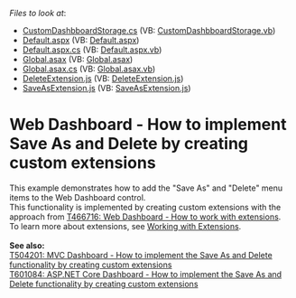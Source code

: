 <!-- default file list -->
*Files to look at*:

* [CustomDashbboardStorage.cs](./CS/AspDashboard_CustomExtension/CustomDashbboardStorage.cs) (VB: [CustomDashbboardStorage.vb](./VB/AspDashboard_CustomExtension/CustomDashbboardStorage.vb))
* [Default.aspx](./CS/AspDashboard_CustomExtension/Default.aspx) (VB: [Default.aspx](./VB/AspDashboard_CustomExtension/Default.aspx))
* [Default.aspx.cs](./CS/AspDashboard_CustomExtension/Default.aspx.cs) (VB: [Default.aspx.vb](./VB/AspDashboard_CustomExtension/Default.aspx.vb))
* [Global.asax](./CS/AspDashboard_CustomExtension/Global.asax) (VB: [Global.asax](./VB/AspDashboard_CustomExtension/Global.asax))
* [Global.asax.cs](./CS/AspDashboard_CustomExtension/Global.asax.cs) (VB: [Global.asax.vb](./VB/AspDashboard_CustomExtension/Global.asax.vb))
* [DeleteExtension.js](./CS/AspDashboard_CustomExtension/Scripts/DeleteExtension.js) (VB: [DeleteExtension.js](./VB/AspDashboard_CustomExtension/Scripts/DeleteExtension.js))
* [SaveAsExtension.js](./CS/AspDashboard_CustomExtension/Scripts/SaveAsExtension.js) (VB: [SaveAsExtension.js](./VB/AspDashboard_CustomExtension/Scripts/SaveAsExtension.js))
<!-- default file list end -->
# Web Dashboard - How to implement Save As and Delete by creating custom extensions


This example demonstrates how to add the "Save As" and "Delete" menu items to the Web Dashboard control.<br>This functionality is implemented by creating custom extensions with the approach from <a href="https://www.devexpress.com/Support/Center/p/T466716">T466716: Web Dashboard - How to work with extensions</a>.<br>To learn more about extensions, see <a href="https://documentation.devexpress.com/#Dashboard/CustomDocument117543">Working with Extensions</a>.<br><br><strong>See also:</strong><br><a href="https://www.devexpress.com/Support/Center/p/T504201">T504201: MVC Dashboard - How to implement the Save As and Delete functionality by creating custom extensions</a><br><a href="https://www.devexpress.com/Support/Center/p/T601084">T601084: ASP.NET Core Dashboard - How to implement the Save As and Delete functionality by creating custom extensions</a>

<br/>


